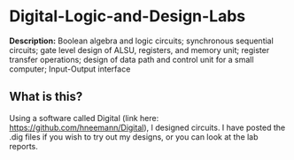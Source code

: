 # Digital-Logic-and-Design-Labs
**Description:** Boolean algebra and logic circuits; synchronous sequential circuits; gate level design of ALSU, registers, and memory unit; register transfer operations; design of data path and control unit for a small computer; Input-Output interface

What is this?
-
Using a software called Digital (link here: https://github.com/hneemann/Digital), I designed circuits.
I have posted the .dig files if you wish to try out my designs, or you can look at the lab reports.
